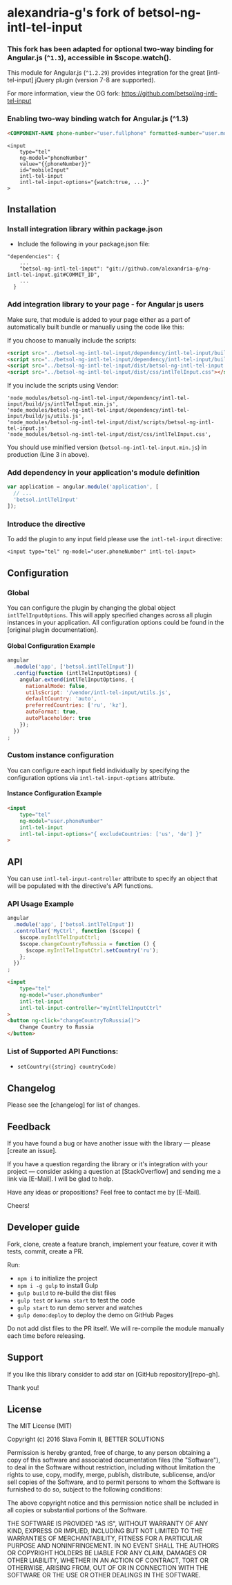 # alexandria-g's fork of betsol-ng-intl-tel-input

### This fork has been adapted for optional two-way binding for Angular.js (`^1.3`), accessible in $scope.watch().

This module for Angular.js (`^1.2.29`) provides integration
for the great [intl-tel-input] jQuery plugin (version 7-8 are supported).

For more information, view the OG fork:
https://github.com/betsol/ng-intl-tel-input

### Enabling two-way binding watch for Angular.js (^1.3)


```html
<COMPONENT-NAME phone-number="user.fullphone" formatted-number="user.mobile" country-code="user.dialcode" valid-number="user.validphone"></COMPONENT-NAME>
```

```component template html
<input
    type="tel"
    ng-model="phoneNumber"
    value="{{phoneNumber}}"
    id="mobileInput"
    intl-tel-input
    intl-tel-input-options="{watch:true, ...}"
>
```


## Installation

### Install integration library within package.json

- Include the following in your package.json file:

```
"dependencies": {
    ...
    "betsol-ng-intl-tel-input": "git://github.com/alexandria-g/ng-intl-tel-input.git#COMMIT_ID",
    ...
  }
```

### Add integration library to your page - for Angular js users

Make sure, that module is added to your page either as a part of automatically built bundle
or manually using the code like this:

If you choose to manually include the scripts:
``` html
<script src="../betsol-ng-intl-tel-input/dependency/intl-tel-input/build/js/intlTelInput.min.js"></script>
<script src="../betsol-ng-intl-tel-input/dependency/intl-tel-input/build/js/utils.js"></script>
<script src="../betsol-ng-intl-tel-input/dist/betsol-ng-intl-tel-input.js"></script>
<script src="../betsol-ng-intl-tel-input/dist/css/intlTelInput.css"></script>

```

If you include the scripts using Vendor:
```
'node_modules/betsol-ng-intl-tel-input/dependency/intl-tel-input/build/js/intlTelInput.min.js',
'node_modules/betsol-ng-intl-tel-input/dependency/intl-tel-input/build/js/utils.js',
'node_modules/betsol-ng-intl-tel-input/dist/scripts/betsol-ng-intl-tel-input.js'   
'node_modules/betsol-ng-intl-tel-input/dist/css/intlTelInput.css',
```

You should use minified version (`betsol-ng-intl-tel-input.min.js`) in production (Line 3 in above).


### Add dependency in your application's module definition

``` javascript
var application = angular.module('application', [
  // ...
  'betsol.intlTelInput'
]);
```

### Introduce the directive

To add the plugin to any input field please use the `intl-tel-input` directive:

`<input type="tel" ng-model="user.phoneNumber" intl-tel-input>`


## Configuration

### Global

You can configure the plugin by changing the global object `intlTelInputOptions`.
This will apply specified changes across all plugin instances in your application.
All configuration options could be found in the [original plugin documentation].

#### Global Configuration Example

```javascript
angular
  .module('app', ['betsol.intlTelInput'])
  .config(function (intlTelInputOptions) {
    angular.extend(intlTelInputOptions, {
      nationalMode: false,
      utilsScript: '/vendor/intl-tel-input/utils.js',
      defaultCountry: 'auto',
      preferredCountries: ['ru', 'kz'],
      autoFormat: true,
      autoPlaceholder: true
    });
  })
;
```

### Custom instance configuration

You can configure each input field individually by
specifying the configuration options via `intl-tel-input-options` attribute.

#### Instance Configuration Example

```html
<input
    type="tel"
    ng-model="user.phoneNumber"
    intl-tel-input
    intl-tel-input-options="{ excludeCountries: ['us', 'de'] }"
>
```

## API

You can use `intl-tel-input-controller` attribute to specify an object
that will be populated with the directive's API functions.

### API Usage Example

```javascript
angular
  .module('app', ['betsol.intlTelInput'])
  .controller('MyCtrl', function ($scope) {
    $scope.myIntlTelInputCtrl;
    $scope.changeCountryToRussia = function () {
      $scope.myIntlTelInputCtrl.setCountry('ru');
    };
  })
;
```

```html
<input
    type="tel"
    ng-model="user.phoneNumber"
    intl-tel-input
    intl-tel-input-controller="myIntlTelInputCtrl"
>
<button ng-click="changeCountryToRussia()">
    Change Country to Russia
</button>
```


### List of Supported API Functions:

- `setCountry({string} countryCode)`

## Changelog

Please see the [changelog] for list of changes.


## Feedback

If you have found a bug or have another issue with the library —
please [create an issue].

If you have a question regarding the library or it's integration with your project —
consider asking a question at [StackOverflow] and sending me a
link via [E-Mail]. I will be glad to help.

Have any ideas or propositions? Feel free to contact me by [E-Mail].

Cheers!


## Developer guide

Fork, clone, create a feature branch, implement your feature, cover it with tests, commit, create a PR.

Run:

- `npm i` to initialize the project
- `npm i -g gulp` to install Gulp
- `gulp build` to re-build the dist files
- `gulp test` or `karma start` to test the code
- `gulp start` to run demo server and watches
- `gulp demo:deploy` to deploy the demo on GitHub Pages

Do not add dist files to the PR itself.
We will re-compile the module manually each time before releasing.


## Support

If you like this library consider to add star on [GitHub repository][repo-gh].

Thank you!


## License

The MIT License (MIT)

Copyright (c) 2016 Slava Fomin II, BETTER SOLUTIONS

Permission is hereby granted, free of charge, to any person obtaining a copy
of this software and associated documentation files (the "Software"), to deal
in the Software without restriction, including without limitation the rights
to use, copy, modify, merge, publish, distribute, sublicense, and/or sell
copies of the Software, and to permit persons to whom the Software is
furnished to do so, subject to the following conditions:

The above copyright notice and this permission notice shall be included in
all copies or substantial portions of the Software.

THE SOFTWARE IS PROVIDED "AS IS", WITHOUT WARRANTY OF ANY KIND, EXPRESS OR
IMPLIED, INCLUDING BUT NOT LIMITED TO THE WARRANTIES OF MERCHANTABILITY,
FITNESS FOR A PARTICULAR PURPOSE AND NONINFRINGEMENT. IN NO EVENT SHALL THE
AUTHORS OR COPYRIGHT HOLDERS BE LIABLE FOR ANY CLAIM, DAMAGES OR OTHER
LIABILITY, WHETHER IN AN ACTION OF CONTRACT, TORT OR OTHERWISE, ARISING FROM,
OUT OF OR IN CONNECTION WITH THE SOFTWARE OR THE USE OR OTHER DEALINGS IN
THE SOFTWARE.
